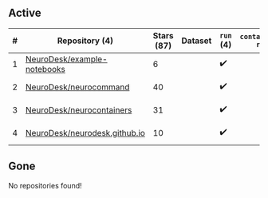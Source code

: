 ## Active
| # | Repository (4) | Stars (87) | Dataset | `run` (4) | `containers-run` | Last Modified |
| --- | --- | --- | --- | --- | --- | --- |
| 1 | [NeuroDesk/example-notebooks](https://github.com/NeuroDesk/example-notebooks) | 6 |  | :heavy_check_mark: |  | 2025-09-01 01:27:34+00:00 |
| 2 | [NeuroDesk/neurocommand](https://github.com/NeuroDesk/neurocommand) | 40 |  | :heavy_check_mark: |  | 2025-09-02 17:55:05+00:00 |
| 3 | [NeuroDesk/neurocontainers](https://github.com/NeuroDesk/neurocontainers) | 31 |  | :heavy_check_mark: |  | 2025-09-05 02:13:57+00:00 |
| 4 | [NeuroDesk/neurodesk.github.io](https://github.com/NeuroDesk/neurodesk.github.io) | 10 |  | :heavy_check_mark: |  | 2025-08-25 03:52:03+00:00 |

## Gone
No repositories found!
